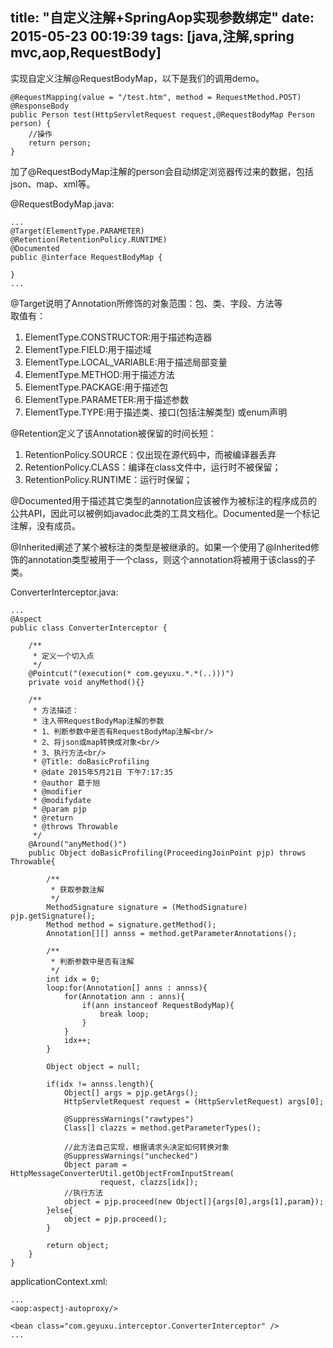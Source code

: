 title: "自定义注解+SpringAop实现参数绑定"
date: 2015-05-23 00:19:39
tags: [java,注解,spring mvc,aop,RequestBody]
---

实现自定义注解@RequestBodyMap，以下是我们的调用demo。

	@RequestMapping(value = "/test.htm", method = RequestMethod.POST)
	@ResponseBody
	public Person test(HttpServletRequest request,@RequestBodyMap Person person) {
		//操作
		return person;
	}
<!--more-->
加了@RequestBodyMap注解的person会自动绑定浏览器传过来的数据，包括json、map、xml等。

@RequestBodyMap.java:

	...
	@Target(ElementType.PARAMETER)
	@Retention(RetentionPolicy.RUNTIME)
	@Documented
	public @interface RequestBodyMap {
	
	}
	...


@Target说明了Annotation所修饰的对象范围：包、类、字段、方法等  
取值有：  
1. ElementType.CONSTRUCTOR:用于描述构造器  
2. ElementType.FIELD:用于描述域  
3. ElementType.LOCAL_VARIABLE:用于描述局部变量  
4. ElementType.METHOD:用于描述方法  
5. ElementType.PACKAGE:用于描述包  
6. ElementType.PARAMETER:用于描述参数  
7. ElementType.TYPE:用于描述类、接口(包括注解类型) 或enum声明  

@Retention定义了该Annotation被保留的时间长短：  
1. RetentionPolicy.SOURCE：仅出现在源代码中，而被编译器丢弃  
2. RetentionPolicy.CLASS：编译在class文件中，运行时不被保留；   
3. RetentionPolicy.RUNTIME：运行时保留；



@Documented用于描述其它类型的annotation应该被作为被标注的程序成员的公共API，因此可以被例如javadoc此类的工具文档化。Documented是一个标记注解，没有成员。

@Inherited阐述了某个被标注的类型是被继承的。如果一个使用了@Inherited修饰的annotation类型被用于一个class，则这个annotation将被用于该class的子类。

ConverterInterceptor.java:
	
	...
	@Aspect
	public class ConverterInterceptor {
		
		/**
		 * 定义一个切入点
		 */
		@Pointcut("(execution(* com.geyuxu.*.*(..)))")  
	    private void anyMethod(){}  
	      
	    /**
	     * 方法描述：  
	     * 注入带RequestBodyMap注解的参数
	     * 1、判断参数中是否有RequestBodyMap注解<br/>
	     * 2、将json或map转换成对象<br/>
	     * 3、执行方法<br/>
	     * @Title: doBasicProfiling 
	     * @date 2015年5月21日 下午7:17:35
	     * @author 葛于旭
	     * @modifier 
	     * @modifydate 
	     * @param pjp
	     * @return
	     * @throws Throwable
	     */
	    @Around("anyMethod()")  
	    public Object doBasicProfiling(ProceedingJoinPoint pjp) throws Throwable{  
	
			/**
			 * 获取参数注解
			 */
	    	MethodSignature signature = (MethodSignature) pjp.getSignature();
	    	Method method = signature.getMethod();
	    	Annotation[][] annss = method.getParameterAnnotations();
	
			/**
			 * 判断参数中是否有注解
			 */
	    	int idx = 0;
	    	loop:for(Annotation[] anns : annss){
	    		for(Annotation ann : anns){
	    			if(ann instanceof RequestBodyMap){
	    				break loop;
	    			}
	    		} 
	    		idx++;
	    	}
	    	
	    	Object object = null;
	    	
	    	if(idx != annss.length){
	    		Object[] args = pjp.getArgs();
	        	HttpServletRequest request = (HttpServletRequest) args[0];
	        	
	        	@SuppressWarnings("rawtypes")
	    		Class[] clazzs = method.getParameterTypes();
	        	
				//此方法自己实现，根据请求头决定如何转换对象
	        	@SuppressWarnings("unchecked")
				Object param = HttpMessageConverterUtil.getObjectFromInputStream(
	    				request, clazzs[idx]);
	        	//执行方法 
	        	object = pjp.proceed(new Object[]{args[0],args[1],param});
	    	}else{
	    		object = pjp.proceed();
	    	}
	    
	        return object;  
	    }     
	}

applicationContext.xml:
	
	...
	<aop:aspectj-autoproxy/>
	
	<bean class="com.geyuxu.interceptor.ConverterInterceptor" />
	...